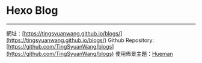 # Hexo Blog
***
網址：[https://tingsyuanwang.github.io/blogs/](https://tingsyuanwang.github.io/blogs/)
Github Repository: [https://github.com/TingSyuanWang/blogs](https://github.com/TingSyuanWang/blogs)
使用佈景主題：[Hueman](https://github.com/ppoffice/hexo-theme-hueman)
